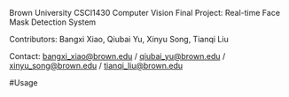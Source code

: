 Brown University CSCI1430 Computer Vision Final Project: Real-time Face Mask Detection System

Contributors: Bangxi Xiao, Qiubai Yu, Xinyu Song, Tianqi Liu

Contact: bangxi_xiao@brown.edu / qiubai_yu@brown.edu / xinyu_song@brown.edu / tianqi_liu@brown.edu

#Usage
